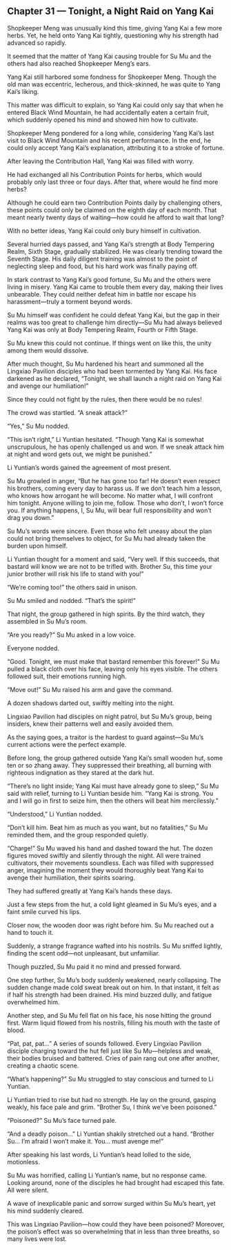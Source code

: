 ## Chapter 31 — Tonight, a Night Raid on Yang Kai

Shopkeeper Meng was unusually kind this time, giving Yang Kai a few more herbs. Yet, he held onto Yang Kai tightly, questioning why his strength had advanced so rapidly.

It seemed that the matter of Yang Kai causing trouble for Su Mu and the others had also reached Shopkeeper Meng’s ears.

Yang Kai still harbored some fondness for Shopkeeper Meng. Though the old man was eccentric, lecherous, and thick-skinned, he was quite to Yang Kai’s liking.

This matter was difficult to explain, so Yang Kai could only say that when he entered Black Wind Mountain, he had accidentally eaten a certain fruit, which suddenly opened his mind and showed him how to cultivate.

Shopkeeper Meng pondered for a long while, considering Yang Kai’s last visit to Black Wind Mountain and his recent performance. In the end, he could only accept Yang Kai’s explanation, attributing it to a stroke of fortune.

After leaving the Contribution Hall, Yang Kai was filled with worry.

He had exchanged all his Contribution Points for herbs, which would probably only last three or four days. After that, where would he find more herbs?

Although he could earn two Contribution Points daily by challenging others, these points could only be claimed on the eighth day of each month. That meant nearly twenty days of waiting—how could he afford to wait that long?

With no better ideas, Yang Kai could only bury himself in cultivation.

Several hurried days passed, and Yang Kai’s strength at Body Tempering Realm, Sixth Stage, gradually stabilized. He was clearly trending toward the Seventh Stage. His daily diligent training was almost to the point of neglecting sleep and food, but his hard work was finally paying off.

In stark contrast to Yang Kai’s good fortune, Su Mu and the others were living in misery. Yang Kai came to trouble them every day, making their lives unbearable. They could neither defeat him in battle nor escape his harassment—truly a torment beyond words.

Su Mu himself was confident he could defeat Yang Kai, but the gap in their realms was too great to challenge him directly—Su Mu had always believed Yang Kai was only at Body Tempering Realm, Fourth or Fifth Stage.

Su Mu knew this could not continue. If things went on like this, the unity among them would dissolve.

After much thought, Su Mu hardened his heart and summoned all the Lingxiao Pavilion disciples who had been tormented by Yang Kai. His face darkened as he declared, “Tonight, we shall launch a night raid on Yang Kai and avenge our humiliation!”

Since they could not fight by the rules, then there would be no rules!

The crowd was startled. “A sneak attack?”

“Yes,” Su Mu nodded.

“This isn’t right,” Li Yuntian hesitated. “Though Yang Kai is somewhat unscrupulous, he has openly challenged us and won. If we sneak attack him at night and word gets out, we might be punished.”

Li Yuntian’s words gained the agreement of most present.

Su Mu growled in anger, “But he has gone too far! He doesn’t even respect his brothers, coming every day to harass us. If we don’t teach him a lesson, who knows how arrogant he will become. No matter what, I will confront him tonight. Anyone willing to join me, follow. Those who don’t, I won’t force you. If anything happens, I, Su Mu, will bear full responsibility and won’t drag you down.”

Su Mu’s words were sincere. Even those who felt uneasy about the plan could not bring themselves to object, for Su Mu had already taken the burden upon himself.

Li Yuntian thought for a moment and said, “Very well. If this succeeds, that bastard will know we are not to be trifled with. Brother Su, this time your junior brother will risk his life to stand with you!”

“We’re coming too!” the others said in unison.

Su Mu smiled and nodded. “That’s the spirit!”

That night, the group gathered in high spirits. By the third watch, they assembled in Su Mu’s room.

“Are you ready?” Su Mu asked in a low voice.

Everyone nodded.

“Good. Tonight, we must make that bastard remember this forever!” Su Mu pulled a black cloth over his face, leaving only his eyes visible. The others followed suit, their emotions running high.

“Move out!” Su Mu raised his arm and gave the command.

A dozen shadows darted out, swiftly melting into the night.

Lingxiao Pavilion had disciples on night patrol, but Su Mu’s group, being insiders, knew their patterns well and easily avoided them.

As the saying goes, a traitor is the hardest to guard against—Su Mu’s current actions were the perfect example.

Before long, the group gathered outside Yang Kai’s small wooden hut, some ten or so zhang away. They suppressed their breathing, all burning with righteous indignation as they stared at the dark hut.

“There’s no light inside; Yang Kai must have already gone to sleep,” Su Mu said with relief, turning to Li Yuntian beside him. “Yang Kai is strong. You and I will go in first to seize him, then the others will beat him mercilessly.”

“Understood,” Li Yuntian nodded.

“Don’t kill him. Beat him as much as you want, but no fatalities,” Su Mu reminded them, and the group responded quietly.

“Charge!” Su Mu waved his hand and dashed toward the hut. The dozen figures moved swiftly and silently through the night. All were trained cultivators, their movements soundless. Each was filled with suppressed anger, imagining the moment they would thoroughly beat Yang Kai to avenge their humiliation, their spirits soaring.

They had suffered greatly at Yang Kai’s hands these days.

Just a few steps from the hut, a cold light gleamed in Su Mu’s eyes, and a faint smile curved his lips.

Closer now, the wooden door was right before him. Su Mu reached out a hand to touch it.

Suddenly, a strange fragrance wafted into his nostrils. Su Mu sniffed lightly, finding the scent odd—not unpleasant, but unfamiliar.

Though puzzled, Su Mu paid it no mind and pressed forward.

One step further, Su Mu’s body suddenly weakened, nearly collapsing. The sudden change made cold sweat break out on him. In that instant, it felt as if half his strength had been drained. His mind buzzed dully, and fatigue overwhelmed him.

Another step, and Su Mu fell flat on his face, his nose hitting the ground first. Warm liquid flowed from his nostrils, filling his mouth with the taste of blood.

“Pat, pat, pat…” A series of sounds followed. Every Lingxiao Pavilion disciple charging toward the hut fell just like Su Mu—helpless and weak, their bodies bruised and battered. Cries of pain rang out one after another, creating a chaotic scene.

“What’s happening?” Su Mu struggled to stay conscious and turned to Li Yuntian.

Li Yuntian tried to rise but had no strength. He lay on the ground, gasping weakly, his face pale and grim. “Brother Su, I think we’ve been poisoned.”

“Poisoned?” Su Mu’s face turned pale.

“And a deadly poison…” Li Yuntian shakily stretched out a hand. “Brother Su… I’m afraid I won’t make it. You… must avenge me!”

After speaking his last words, Li Yuntian’s head lolled to the side, motionless.

Su Mu was horrified, calling Li Yuntian’s name, but no response came. Looking around, none of the disciples he had brought had escaped this fate. All were silent.

A wave of inexplicable panic and sorrow surged within Su Mu’s heart, yet his mind suddenly cleared.

This was Lingxiao Pavilion—how could they have been poisoned? Moreover, the poison’s effect was so overwhelming that in less than three breaths, so many lives were lost.